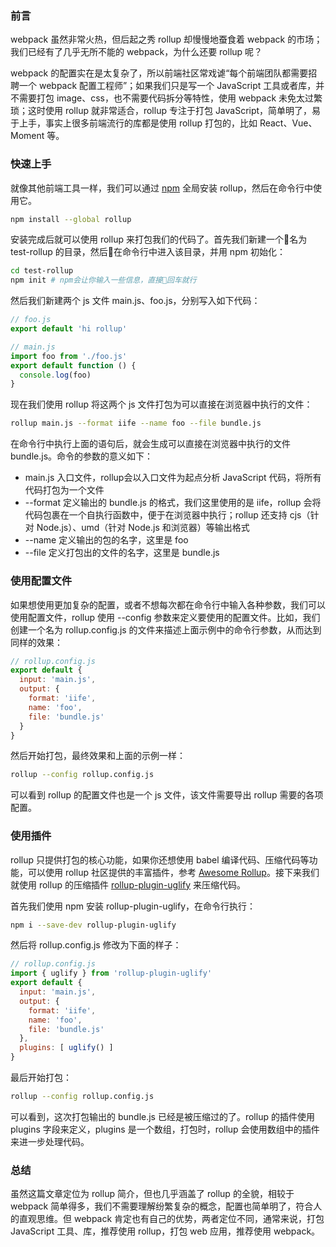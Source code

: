 ### 前言

webpack 虽然非常火热，但后起之秀 rollup 却慢慢地蚕食着 webpack 的市场；我们已经有了几乎无所不能的 webpack，为什么还要 rollup 呢？

webpack 的配置实在是太复杂了，所以前端社区常戏谑“每个前端团队都需要招聘一个 webpack 配置工程师”；如果我们只是写一个 JavaScript 工具或者库，并不需要打包 image、css，也不需要代码拆分等特性，使用 webpack 未免太过繁琐；这时使用 rollup 就非常适合，rollup 专注于打包 JavaScript，简单明了，易于上手，事实上很多前端流行的库都是使用 rollup 打包的，比如 React、Vue、Moment 等。

### 快速上手

就像其他前端工具一样，我们可以通过 [npm](https://www.npmjs.cn/) 全局安装 rollup，然后在命令行中使用它。

```bash
npm install --global rollup 
```

安装完成后就可以使用 rollup 来打包我们的代码了。首先我们新建一个名为 test-rollup 的目录，然后在命令行中进入该目录，并用 npm 初始化：

```bash
cd test-rollup
npm init # npm会让你输入一些信息，直接回车就行
```

然后我们新建两个 js 文件 main.js、foo.js，分别写入如下代码：

```javascript
// foo.js
export default 'hi rollup'
```

```javascript
// main.js
import foo from './foo.js'
export default function () {
  console.log(foo)
}
```

现在我们使用 rollup 将这两个 js 文件打包为可以直接在浏览器中执行的文件：

```bash
rollup main.js --format iife --name foo --file bundle.js
```

在命令行中执行上面的语句后，就会生成可以直接在浏览器中执行的文件 bundle.js。命令的参数的意义如下：

- main.js 入口文件，rollup会以入口文件为起点分析 JavaScript 代码，将所有代码打包为一个文件
- --format 定义输出的 bundle.js 的格式，我们这里使用的是 iife，rollup 会将代码包裹在一个自执行函数中，便于在浏览器中执行；rollup 还支持 cjs（针对 Node.js）、umd（针对 Node.js 和浏览器）等输出格式
- --name 定义输出的包的名字，这里是 foo
- --file 定义打包出的文件的名字，这里是 bundle.js

### 使用配置文件

如果想使用更加复杂的配置，或者不想每次都在命令行中输入各种参数，我们可以使用配置文件，rollup 使用 --config 参数来定义要使用的配置文件。比如，我们创建一个名为 rollup.config.js 的文件来描述上面示例中的命令行参数，从而达到同样的效果：

```javascript
// rollup.config.js
export default {
  input: 'main.js',
  output: {
    format: 'iife',
    name: 'foo',
    file: 'bundle.js'
  }
}
```

然后开始打包，最终效果和上面的示例一样：

```bash
rollup --config rollup.config.js
```

可以看到 rollup 的配置文件也是一个 js 文件，该文件需要导出 rollup 需要的各项配置。

### 使用插件

rollup 只提供打包的核心功能，如果你还想使用 babel 编译代码、压缩代码等功能，可以使用 rollup 社区提供的丰富插件，参考 [Awesome Rollup](https://github.com/rollup/awesome)。接下来我们就使用 rollup 的压缩插件 [rollup-plugin-uglify](https://github.com/TrySound/rollup-plugin-uglify) 来压缩代码。

首先我们使用 npm 安装 rollup-plugin-uglify，在命令行执行：

```bash
npm i --save-dev rollup-plugin-uglify
```

然后将 rollup.config.js 修改为下面的样子：

```javascript
// rollup.config.js
import { uglify } from 'rollup-plugin-uglify'
export default {
  input: 'main.js',
  output: {
    format: 'iife',
    name: 'foo',
    file: 'bundle.js'
  },
  plugins: [ uglify() ]
}
```

最后开始打包：

```bash
rollup --config rollup.config.js
```

可以看到，这次打包输出的 bundle.js 已经是被压缩过的了。rollup 的插件使用 plugins 字段来定义，plugins 是一个数组，打包时，rollup 会使用数组中的插件来进一步处理代码。

### 总结

虽然这篇文章定位为 rollup 简介，但也几乎涵盖了 rollup 的全貌，相较于 webpack 简单得多，我们不需要理解纷繁复杂的概念，配置也简单明了，符合人的直观思维。但 webpack 肯定也有自己的优势，两者定位不同，通常来说，打包 JavaScript 工具、库，推荐使用 rollup，打包 web 应用，推荐使用 webpack。